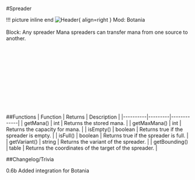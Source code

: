 #Spreader

!!! picture inline end
    ![Header](https://intelligence-modding.de/wp-content/uploads/2021/05/Mana-Spreader.png){ align=right }
    Mod: Botania <br><br/>
    Block: Any spreader
Mana spreaders can transfer mana from one source to another.

<br><br/>
<br><br/>
<br><br/>
<br><br/>
<br><br/>

##Functions
| Function | Returns | Description |
|----------|---------|-------------|
| getMana() | int | Returns the stored mana. |
| getMaxMana() | int | Returns the capacity for mana. |
| isEmpty() | boolean | Returns true if the spreader is empty. |
| isFull() | boolean | Returns true if the spreader is full. |
| getVariant() | string | Returns the variant of the spreader. |
| getBounding() | table | Returns the coordinates of the target of the spreader. |

##Changelog/Trivia

0.6b
Added integration for Botania
